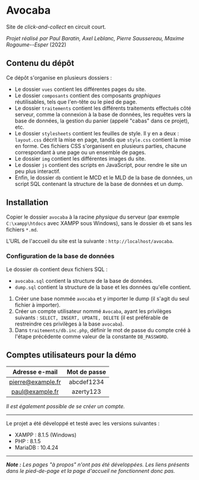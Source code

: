 # Avocaba

Site de *click-and-collect* en circuit court.

*Projet réalisé par Paul Baratin, Axel Leblanc, Pierre Saussereau, Maxime Rogaume--Esper* (2022)

## Contenu du dépôt

Ce dépôt s'organise en plusieurs dossiers :

- Le dossier `vues` contient les différentes pages du site.
- Le dossier `composants` contient des composants *graphiques* réutilisables, tels que l'en-tête ou le pied de page.
- Le dossier `traitements` contient les différents traitements effectués côté serveur, comme la connexion à la base de données, les requêtes vers la base de données, la gestion du panier (appelé "cabas" dans ce projet), etc.
- Le dossier `stylesheets` contient les feuilles de style. Il y en a deux : `layout.css` décrit la mise en page, tandis que `style.css` contient la mise en forme. Ces fichiers CSS s'organisent en plusieurs parties, chacune correspondant à une page ou un ensemble de pages.
- Le dossier `img` contient les différentes images du site.
- Le dossier `js` contient des scripts en JavaScript, pour rendre le site un peu plus interactif.
- Enfin, le dossier `db` contient le MCD et le MLD de la base de données, un script SQL contenant la structure de la base de données et un dump.

## Installation

Copier le dossier `avocaba` à la racine *physique* du serveur (par exemple `C:\xampp\htdocs` avec XAMPP sous Windows), sans le dossier `db` et sans les fichiers `*.md`.

L'URL de l'accueil du site est la suivante : `http://localhost/avocaba`.

### Configuration de la base de données

Le dossier `db` contient deux fichiers SQL :

- `avocaba.sql` contient la structure de la base de données.
- `dump.sql` contient la structure de la base et les données qu'elle contient.

1. Créer une base nommée `avocaba` et y importer le dump (il s'agit du seul fichier à importer).
2. Créer un compte utilisateur nommé `Avocaba`, ayant les privilèges suivants : `SELECT, INSERT, UPDATE, DELETE` (il est préférable de restreindre ces privilèges à la base `avocaba`).
3. Dans `traitements/db.inc.php`, définir le mot de passe du compte créé à l'étape précédente comme valeur de la constante `DB_PASSWORD`.

## Comptes utilisateurs pour la démo

|  Adresse e-mail   | Mot de passe |
|:-----------------:|:------------:|
| pierre@example.fr |  abcdef1234  |
|  paul@example.fr  |  azerty123   |

*Il est également possible de se créer un compte.*

-----

Le projet a été développé et testé avec les versions suivantes :

- XAMPP : 8.1.5 (Windows)
- PHP : 8.1.5
- MariaDB : 10.4.24

-----

***Note :** Les pages "à propos" n'ont pas été développées. Les liens présents dans le pied-de-page et la page d'accueil ne fonctionnent donc pas.*